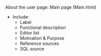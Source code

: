 About the user page:
Main page (Main.html)
- Include:
  - Label
  - Functional description
  - Editor list
  - Motivation & Purpose
  - Reference sources
  - SQL source
